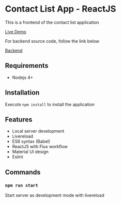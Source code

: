 # Contact List App - ReactJS

This is a frontend of the contact list application

[Live Demo](https://lucandrade.github.io/contact-list-reactjs/)

For backend source code, follow the link below

[Backend](https://github.com/lucandrade/contact-list-nodejs)

## Requirements

* Nodejs 4+

## Installation

Execute `npm install` to install the application

## Features

* Local server development
* Livereload
* ES6 syntax (Babel)
* ReactJS with Flux workflow
* Material UI design
* Eslint

## Commands

### `npm run start`

Start server as development mode with livereload
